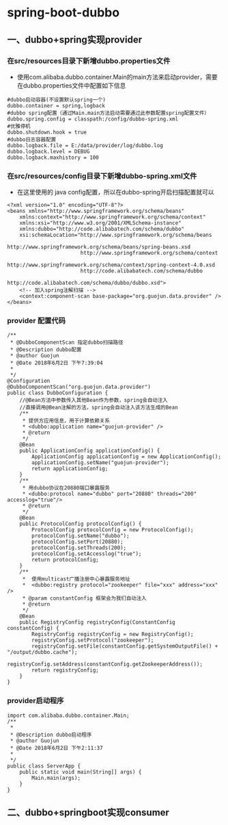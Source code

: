 # spring-boot-dubbo
## 一、dubbo+spring实现provider
### 在src/resources目录下新增dubbo.properties文件
* 使用com.alibaba.dubbo.container.Main的main方法来启动provider，需要在dubbo.properties文件中配置如下信息
>
	#dubbo启动容器(不设置默认spring一个)
	dubbo.container = spring,logback
	#dubbo spring配置（通过Main.main方法启动需要通过此参数配置spring配置文件）
	dubbo.spring.config = classpath:/config/dubbo-spring.xml
	#优雅停机
	dubbo.shutdown.hook = true
	#dubbo日志容器配置
	dubbo.logback.file = E:/data/provider/log/dubbo.log
	dubbo.logback.level = DEBUG
	dubbo.logback.maxhistory = 100

### 在src/resources/config目录下新增dubbo-spring.xml文件
* 在这里使用的 java config配置，所以在dubbo-spring开启扫描配置就可以
>
	<?xml version="1.0" encoding="UTF-8"?>
	<beans xmlns="http://www.springframework.org/schema/beans"
		xmlns:context="http://www.springframework.org/schema/context"
		xmlns:xsi="http://www.w3.org/2001/XMLSchema-instance" 
		xmlns:dubbo="http://code.alibabatech.com/schema/dubbo"
		xsi:schemaLocation="http://www.springframework.org/schema/beans 
							http://www.springframework.org/schema/beans/spring-beans.xsd
	    					http://www.springframework.org/schema/context    
	    					http://www.springframework.org/schema/context/spring-context-4.0.xsd   
							http://code.alibabatech.com/schema/dubbo         
							http://code.alibabatech.com/schema/dubbo/dubbo.xsd">
		<!-- 加入spring注解扫描 -->
		<context:component-scan base-package="org.guojun.data.provider" />
	</beans>	

### provider 配置代码
>
	/**
	 * @DubboComponentScan 指定dubbo扫描路径
	 * @Description dubbo配置
	 * @author Guojun
	 * @Date 2018年6月2日 下午7:39:04
	 *
	 */
	@Configuration
	@DubboComponentScan("org.guojun.data.provider")
	public class DubboConfiguration {
		//@Bean方法中参数传入其他Bean作为参数，spring会自动注入
		//直接调用@Bean注解的方法，spring会自动注入该方法生成的Bean
		/**
		 * 提供方应用信息，用于计算依赖关系
		 * <dubbo:application name="guojun-provider" />
		 * @return
		 */
		@Bean
		public ApplicationConfig applicationConfig() {
			ApplicationConfig applicationConfig = new ApplicationConfig();
			applicationConfig.setName("guojun-provider");
			return applicationConfig;
		}
		/**
		 * 用dubbo协议在20880端口暴露服务
		 * <dubbo:protocol name="dubbo" port="20880" threads="200" accesslog="true"/>
		 * @return
		 */
		@Bean
		public ProtocolConfig protocolConfig() {
			ProtocolConfig protocolConfig = new ProtocolConfig();
			protocolConfig.setName("dubbo");
			protocolConfig.setPort(20880);
			protocolConfig.setThreads(200);
			protocolConfig.setAccesslog("true");
			return protocolConfig;
		}
		/**
		 *  使用multicast广播注册中心暴露服务地址
		 *  <dubbo:registry protocol="zookeeper" file="xxx" address="xxx" />
		 * @param constantConfig 框架会为我们自动注入
		 * @return
		 */
		@Bean
		public RegistryConfig registryConfig(ConstantConfig constantConfig) {
			RegistryConfig registryConfig = new RegistryConfig();
			registryConfig.setProtocol("zookeeper");
			registryConfig.setFile(constantConfig.getSystemOutputFile() + "/output/dubbo.cache");
			registryConfig.setAddress(constantConfig.getZookeeperAddress());
			return registryConfig;
		}
	}

### provider启动程序
>
	import com.alibaba.dubbo.container.Main;
	/**
	 * 
	 * @Description dubbo启动程序
	 * @author Guojun
	 * @Date 2018年6月2日 下午2:11:37
	 *
	 */
	public class ServerApp {
		public static void main(String[] args) {
			Main.main(args);
		}
	}

## 二、dubbo+springboot实现consumer
